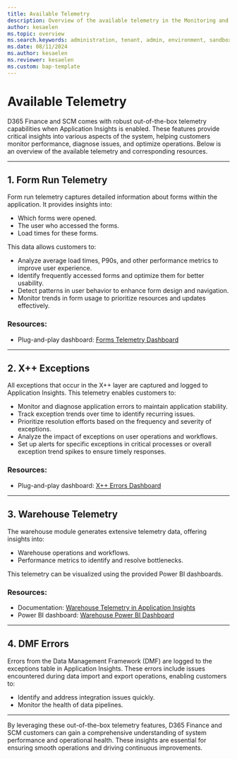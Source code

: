 ```yaml
---
title: Available Telemetry
description: Overview of the available telemetry in the Monitoring and Telemetry feature.  
author: kesaelen
ms.topic: overview
ms.search.keywords: administration, tenant, admin, environment, sandbox, telemetry
ms.date: 08/11/2024
ms.author: kesaelen
ms.reviewer: kesaelen
ms.custom: bap-template
---
```


# Available Telemetry

D365 Finance and SCM comes with robust out-of-the-box telemetry capabilities when Application Insights is enabled. These features provide critical insights into various aspects of the system, helping customers monitor performance, diagnose issues, and optimize operations. Below is an overview of the available telemetry and corresponding resources.

---

## 1. **Form Run Telemetry**

Form run telemetry captures detailed information about forms within the application. It provides insights into:

- Which forms were opened.
- The user who accessed the forms.
- Load times for these forms.

This data allows customers to:

- Analyze average load times, P90s, and other performance metrics to improve user experience.
- Identify frequently accessed forms and optimize them for better usability.
- Detect patterns in user behavior to enhance form design and navigation.
- Monitor trends in form usage to prioritize resources and updates effectively.

### Resources:

- Plug-and-play dashboard: [Forms Telemetry Dashboard](https://github.com/microsoft/Dynamics-365-FastTrack-FSCM-Telemetry-Samples/tree/main/Dashboards/AzureDataExplorer/Forms)

---

## 2. X++ Exceptions

All exceptions that occur in the X++ layer are captured and logged to Application Insights. This telemetry enables customers to:

- Monitor and diagnose application errors to maintain application stability.
- Track exception trends over time to identify recurring issues.
- Prioritize resolution efforts based on the frequency and severity of exceptions.
- Analyze the impact of exceptions on user operations and workflows.
- Set up alerts for specific exceptions in critical processes or overall exception trend spikes to ensure timely responses.

### Resources:

- Plug-and-play dashboard: [X++ Errors Dashboard](https://github.com/microsoft/Dynamics-365-FastTrack-FSCM-Telemetry-Samples/tree/main/Dashboards/AzureDataExplorer/Errors)

---

## 3. Warehouse Telemetry

The warehouse module generates extensive telemetry data, offering insights into:

- Warehouse operations and workflows.
- Performance metrics to identify and resolve bottlenecks.

This telemetry can be visualized using the provided Power BI dashboards.

### Resources:

- Documentation: [Warehouse Telemetry in Application Insights](https://learn.microsoft.com/dynamics365/supply-chain/warehousing/application-insights-monitor-usage-performance#view-telemetry-data-in-power-bi)
- Power BI dashboard: [Warehouse Power BI Dashboard](https://github.com/microsoft/d365-scm-telemetry/tree/main/samples/PowerBI/Appsource)

---

## 4. DMF Errors

Errors from the Data Management Framework (DMF) are logged to the exceptions table in Application Insights. These errors include issues encountered during data import and export operations, enabling customers to:

- Identify and address integration issues quickly.
- Monitor the health of data pipelines.

---

By leveraging these out-of-the-box telemetry features, D365 Finance and SCM customers can gain a comprehensive understanding of system performance and operational health. These insights are essential for ensuring smooth operations and driving continuous improvements.
